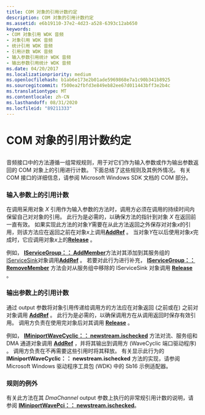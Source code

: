```yaml
---
title: COM 对象的引用计数约定
description: COM 对象的引用计数约定
ms.assetid: e6b19110-37e2-4d23-a528-6393c12ab650
keywords:
- COM 对象引用 WDK 音频
- 对象引用 WDK 音频
- 统计引用 WDK 音频
- 引用计数 WDK 音频
- 输入参数引用统计 WDK 音频
- 输出参数引用统计 WDK 音频
ms.date: 04/20/2017
ms.localizationpriority: medium
ms.openlocfilehash: b1ab6e173e2b01ade5969868e7a1c90b341b8925
ms.sourcegitcommit: f500ea2fbfd3e849eb82ee67d011443bff3e2b4c
ms.translationtype: MT
ms.contentlocale: zh-CN
ms.lasthandoff: 08/31/2020
ms.locfileid: "89211333"
---
```

# <a name="reference-counting-conventions-for-com-objects"></a>COM 对象的引用计数约定


## <span id="reference_counting_conventions_for_com_objects"></span><span id="REFERENCE_COUNTING_CONVENTIONS_FOR_COM_OBJECTS"></span>


音频接口中的方法遵循一组常规规则，用于对它们作为输入参数或作为输出参数返回的 COM 对象上的引用进行计数。 下面总结了这些规则及其例外情况。 有关 COM 接口的详细信息，请参阅 Microsoft Windows SDK 文档的 COM 部分。

### <a name="span-idreference_counting_on_input_parametersspanspan-idreference_counting_on_input_parametersspanspan-idreference_counting_on_input_parametersspanreference-counting-on-input-parameters"></a><span id="Reference_Counting_on_Input_Parameters"></span><span id="reference_counting_on_input_parameters"></span><span id="REFERENCE_COUNTING_ON_INPUT_PARAMETERS"></span>输入参数上的引用计数

在调用采用对象 *X* 引用作为输入参数的方法时，调用方必须在调用的持续时间内保留自己对对象的引用。 此行为是必需的，以确保方法的指针到对象 *X* 在返回前一直有效。 如果实现此方法的对象*Y*需要在从此方法返回之外保存对对象*x*的引用，则该方法应在返回之前在对象*x*上调用[**AddRef**](/windows/desktop/api/unknwn/nf-unknwn-iunknown-addref) 。 当对象*Y*在以后使用对象*x*完成时，它应调用对象*x*上的[**Release**](/windows/desktop/api/unknwn/nf-unknwn-iunknown-release) 。

例如， [**IServiceGroup：： AddMember**](/windows-hardware/drivers/ddi/portcls/nf-portcls-iservicegroup-addmember)方法对其添加到其服务组的[IServiceSink](/windows-hardware/drivers/ddi/portcls/nn-portcls-iservicesink)对象调用[**AddRef**](/windows/desktop/api/unknwn/nf-unknwn-iunknown-addref) 。 若要对此行为进行补充， [**IServiceGroup：： RemoveMember**](/windows-hardware/drivers/ddi/portcls/nf-portcls-iservicegroup-removemember) 方法会对从服务组中移除的 IServiceSink 对象调用 [**Release**](/windows/desktop/api/unknwn/nf-unknwn-iunknown-release) 。

### <a name="span-idreference_counting_on_output_parametersspanspan-idreference_counting_on_output_parametersspanspan-idreference_counting_on_output_parametersspanreference-counting-on-output-parameters"></a><span id="Reference_Counting_on_Output_Parameters"></span><span id="reference_counting_on_output_parameters"></span><span id="REFERENCE_COUNTING_ON_OUTPUT_PARAMETERS"></span>输出参数上的引用计数

通过 output 参数将对象引用传递给调用方的方法应在对象返回 (之前或在) 之前对对象调用 [**AddRef**](/windows/desktop/api/unknwn/nf-unknwn-iunknown-addref) 。 此行为是必需的，以确保调用方在从调用返回时保存有效引用。 调用方负责在使用完对象后对其调用 [**Release**](/windows/desktop/api/unknwn/nf-unknwn-iunknown-release) 。

例如， [**IMiniportWaveCyclic：： newstream.ischecked**](/windows-hardware/drivers/ddi/portcls/nf-portcls-iminiportwavecyclic-newstream) 方法对流、服务组和 DMA 通道对象调用 [**AddRef**](/windows/desktop/api/unknwn/nf-unknwn-iunknown-addref) ，并将其输出到调用方 (WaveCyclic 端口驱动程序) 。 调用方负责在不再需要这些引用时将其释放。 有关显示此行为的 **IMiniportWaveCyclic：： newstream.ischecked** 方法的实现，请参阅 Microsoft Windows 驱动程序工具包 (WDK) 中的 Sb16 示例适配器。

### <a name="span-idexceptions_to_the_rulesspanspan-idexceptions_to_the_rulesspanspan-idexceptions_to_the_rulesspanexceptions-to-the-rules"></a><span id="Exceptions_to_the_Rules"></span><span id="exceptions_to_the_rules"></span><span id="EXCEPTIONS_TO_THE_RULES"></span>规则的例外

有关此方法在其 *DmaChannel* output 参数上执行的非常规引用计数的说明，请参阅 [**IMiniportWavePci：： newstream.ischecked**](/windows-hardware/drivers/ddi/portcls/nf-portcls-iminiportwavepci-newstream)。

 

